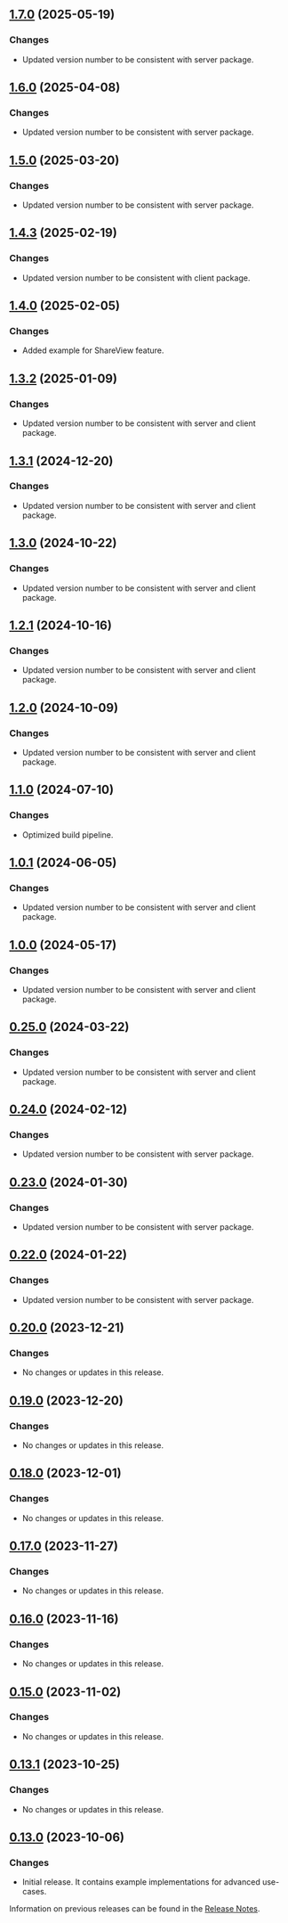 ## [1.7.0](https://github.com/e-Spirit/fcecom-frontend-api-showcase/compare/v1.6.0...v1.7.0) (2025-05-19)

### Changes

* Updated version number to be consistent with server package.

## [1.6.0](https://github.com/e-Spirit/fcecom-frontend-api-showcase/compare/v1.5.0...v1.6.0) (2025-04-08)

### Changes

* Updated version number to be consistent with server package.

## [1.5.0](https://github.com/e-Spirit/fcecom-frontend-api-showcase/compare/v1.4.3...v1.5.0) (2025-03-20)

### Changes

* Updated version number to be consistent with server package.

## [1.4.3](https://github.com/e-Spirit/fcecom-frontend-api-showcase/compare/v1.4.0...v1.4.3) (2025-02-19)

### Changes
* Updated version number to be consistent with client package.

## [1.4.0](https://github.com/e-Spirit/fcecom-frontend-api-showcase/compare/v1.3.2...v1.4.0) (2025-02-05)

### Changes
* Added example for ShareView feature.

## [1.3.2](https://github.com/e-Spirit/fcecom-frontend-api-showcase/compare/v1.3.1...v1.3.2) (2025-01-09)

### Changes
* Updated version number to be consistent with server and client package.

## [1.3.1](https://github.com/e-Spirit/fcecom-frontend-api-showcase/compare/v1.3.0...v1.3.1) (2024-12-20)

### Changes
* Updated version number to be consistent with server and client package.

## [1.3.0](https://github.com/e-Spirit/fcecom-frontend-api-showcase/compare/v1.2.1...v1.3.0) (2024-10-22)

### Changes
* Updated version number to be consistent with server and client package.

## [1.2.1](https://github.com/e-Spirit/fcecom-frontend-api-showcase/compare/v1.2.0...v1.2.1) (2024-10-16)

### Changes
* Updated version number to be consistent with server and client package.

## [1.2.0](https://github.com/e-Spirit/fcecom-frontend-api-showcase/compare/v1.1.0...v1.2.0) (2024-10-09)

### Changes
* Updated version number to be consistent with server and client package.

## [1.1.0](https://github.com/e-Spirit/fcecom-frontend-api-showcase/compare/v1.0.1...v1.1.0) (2024-07-10)

### Changes
* Optimized build pipeline.

## [1.0.1](https://github.com/e-Spirit/fcecom-frontend-api-showcase/compare/v1.0.0...v1.0.1) (2024-06-05)

### Changes
* Updated version number to be consistent with server and client package.

## [1.0.0](https://github.com/e-Spirit/fcecom-frontend-api-showcase/compare/v0.25.0...v1.0.0) (2024-05-17)

### Changes
* Updated version number to be consistent with server and client package.

## [0.25.0](https://github.com/e-Spirit/fcecom-frontend-api-showcase/compare/v0.24.0...v0.25.0) (2024-03-22)

### Changes
* Updated version number to be consistent with server and client package.

## [0.24.0](https://github.com/e-Spirit/fcecom-frontend-api-showcase/compare/v0.23.0...v0.24.0) (2024-02-12)

### Changes
* Updated version number to be consistent with server package.

## [0.23.0](https://github.com/e-Spirit/fcecom-frontend-api-showcase/compare/v0.22.0...v0.23.0) (2024-01-30)

### Changes
* Updated version number to be consistent with server package.

## [0.22.0](https://github.com/e-Spirit/fcecom-frontend-api-showcase/compare/v0.20.0...v0.22.0) (2024-01-22)

### Changes
* Updated version number to be consistent with server package.

## [0.20.0](https://github.com/e-Spirit/fcecom-frontend-api-showcase/compare/v0.19.0...v0.20.0) (2023-12-21)

### Changes
* No changes or updates in this release.

## [0.19.0](https://github.com/e-Spirit/fcecom-frontend-api-showcase/compare/v0.18.0...v0.19.0) (2023-12-20)

### Changes
* No changes or updates in this release.

## [0.18.0](https://github.com/e-Spirit/fcecom-frontend-api-showcase/compare/v0.17.0...v0.18.0) (2023-12-01)

### Changes
* No changes or updates in this release.

## [0.17.0](https://github.com/e-Spirit/fcecom-frontend-api-showcase/compare/v0.16.0...v0.17.0) (2023-11-27)

### Changes
* No changes or updates in this release.

## [0.16.0](https://github.com/e-Spirit/fcecom-frontend-api-showcase/compare/v0.15.0...v0.16.0) (2023-11-16)

### Changes
* No changes or updates in this release.

## [0.15.0](https://github.com/e-Spirit/fcecom-frontend-api-showcase/compare/v0.13.1...v0.15.0) (2023-11-02)

### Changes
* No changes or updates in this release.

## [0.13.1](https://github.com/e-Spirit/fcecom-frontend-api-showcase/compare/v0.13.0...v0.13.1) (2023-10-25)

### Changes
* No changes or updates in this release.

## [0.13.0](https://github.com/e-Spirit/fcecom-frontend-api-showcase/compare/main...v0.13.0) (2023-10-06)

### Changes
* Initial release. It contains example implementations for advanced use-cases.

Information on previous releases can be found in the [Release Notes](https://docs.e-spirit.com/ecom/fsconnect-com/FirstSpirit_Connect_for_Commerce_Releasenotes_EN.html).
